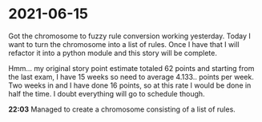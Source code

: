 # 2021-06-15

Got the chromosome to fuzzy rule conversion working yesterday.  Today I want to turn the chromosome into a list of rules.  Once I have that I will refactor it into a python module and this story will be complete.

Hmm... my original story point estimate totaled 62 points and starting from the last exam, I have 15 weeks so need to average 4.133.. points per week.  Two weeks in and I have done 16 points, so at this rate I would be done in half the time.  I doubt everything will go to schedule though.

**22:03**  Managed to create a chromosome consisting of a list of rules.  